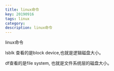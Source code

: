 ```yaml
---
title: linux命令
key: 20190916
tags: linux
category: 
description: linux命令
---
```

<!--more-->
linux命令

lsblk 查看的是block device,也就是逻辑磁盘大小。

df查看的是file system, 也就是文件系统层的磁盘大小。